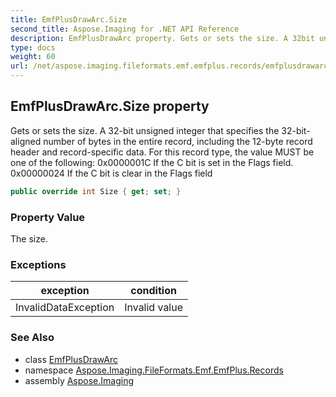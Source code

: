```yaml
---
title: EmfPlusDrawArc.Size
second_title: Aspose.Imaging for .NET API Reference
description: EmfPlusDrawArc property. Gets or sets the size. A 32bit unsigned integer that specifies the 32bitaligned number of bytes in the entire record including the 12byte record header and recordspecific data. For this record type the value MUST be one of the following 0x0000001C If the C bit is set in the Flags field. 0x00000024 If the C bit is clear in the Flags field
type: docs
weight: 60
url: /net/aspose.imaging.fileformats.emf.emfplus.records/emfplusdrawarc/size/
---
```

## EmfPlusDrawArc.Size property

Gets or sets the size. A 32-bit unsigned integer that specifies the 32-bit-aligned number of bytes in the entire record, including the 12-byte record header and record-specific data. For this record type, the value MUST be one of the following: 0x0000001C If the C bit is set in the Flags field. 0x00000024 If the C bit is clear in the Flags field

```csharp
public override int Size { get; set; }
```

### Property Value

The size.

### Exceptions

| exception | condition |
| --- | --- |
| InvalidDataException | Invalid value |

### See Also

* class [EmfPlusDrawArc](../)
* namespace [Aspose.Imaging.FileFormats.Emf.EmfPlus.Records](../../emfplusdrawarc/)
* assembly [Aspose.Imaging](../../../)



